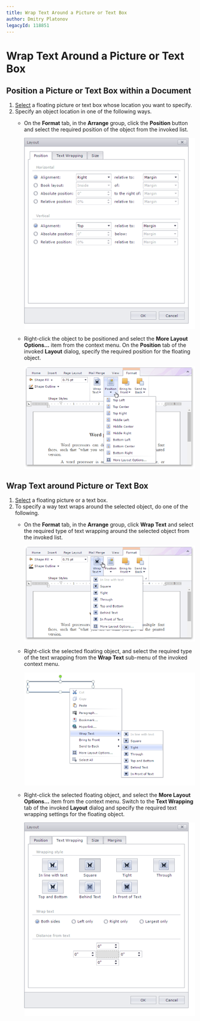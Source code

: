 ```yaml
---
title: Wrap Text Around a Picture or Text Box
author: Dmitry Platonov
legacyId: 118851
---
```

# Wrap Text Around a Picture or Text Box
## Position a Picture or Text Box within a Document
1. [Select](insert-select-copy-or-delete-a-picture-or-text-box.md) a floating picture or text box whose location you want to specify.
2. Specify an object location in one of the following ways.
	* On the **Format** tab, in the **Arrange** group, click the **Position** button and select the required position of the object from the invoked list.
		
		![EUD_RichEdit_LayoutPositionSettings](../../../images/img128951.png)
	* Right-click the object to be positioned and select the **More Layout Options...** item from the context menu. On the **Position** tab of the invoked **Layout** dialog, specify the required position for the floating object.
		
		![EUD_RichEdit_FloatingPositionSettings](../../../images/img128952.png)

## Wrap Text around Picture or Text Box
1. [Select](insert-select-copy-or-delete-a-picture-or-text-box.md) a floating picture or a text box.
2. To specify a way text wraps around the selected object, do one of the following.
	* On the **Format** tab, in the **Arrange** group, click **Wrap Text** and select the required type of text wrapping around the selected object from the invoked list.
		
		![EUD_RichEdit_FloatingWrapSettings](../../../images/img128953.png)
	* Right-click the selected floating object, and select the required type of the text wrapping from the **Wrap Text** sub-menu of the invoked context menu.
		
		![EUD_RichEdit_FloatingWrapContextSettings](../../../images/img128954.png)
	* Right-click the selected floating object, and select the **More Layout Options...** item from the context menu. Switch to the **Text Wrapping** tab of the invoked **Layout** dialog and specify the required text wrapping settings for the floating object.
		
		![EUD_RichEdit_FloatingWrapExtendedSettings](../../../images/img128955.png)